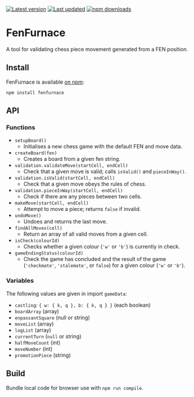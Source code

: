 [![Latest version](https://img.shields.io/github/v/release/CarbonChess/FenFurnace?label=latest%20version&style=flat-square)](https://github.com/CarbonChess/FenFurnace/releases)
[![Last updated](https://img.shields.io/github/release-date/CarbonChess/FenFurnace?label=updated&style=flat-square)](https://github.com/CarbonChess/FenFurnace/releases)
[![npm downloads](https://img.shields.io/npm/dt/fenfurnace?logo=npm)](https://www.npmjs.com/package/fenfurnace)

# FenFurnace

A tool for validating chess piece movement generated from a FEN position.

## Install

FenFurnace is available [on npm](https://www.npmjs.org/package/fenfurnace):

`npm install fenfurnace`

## API

### Functions

- `setupBoard()`
  - Initialises a new chess game with the default FEN and move data.
- `createBoard(fen)`
  - Creates a board from a given fen string.
- `validation.validateMove(startCell, endCell)`
  - Check that a given move is valid; calls `isValid()` and `pieceInWay()`.
- `validation.isValid(startCell, endCell)`
  - Check that a given move obeys the rules of chess.
- `validation.pieceInWay(startCell, endCell)`
  - Check if there are any pieces between two cells.
- `makeMove(startCell, endCell)`
  - Attempt to move a piece; returns `false` if invalid.
- `undoMove()`
  - Undoes and returns the last move.
- `findAllMoves(cell)`
  - Return an array of all valid moves from a given cell.
- `isCheck(colourId)`
  - Checks whether a given colour (`'w'` or `'b'`) is currently in check.
- `gameEndingStatus(colourId)`
  - Check the game has concluded and the result of the game (`'checkmate'`, `'stalemate'`, or `false`) for a given colour (`'w'` or `'b'`).

### Variables

The following values are given in import `gameData`:
- `castling`: `{ w: { k, q }, b: { k, q } }` (each boolean)
- `boardArray` (array)
- `enpassantSquare` (null or string)
- `moveList` (array)
- `logList` (array)
- `currentTurn` (`null` or string)
- `halfMoveCount` (int)
- `moveNumber` (int)
- `promotionPiece` (string)

## Build

Bundle local code for browser use with `npm run compile`.

